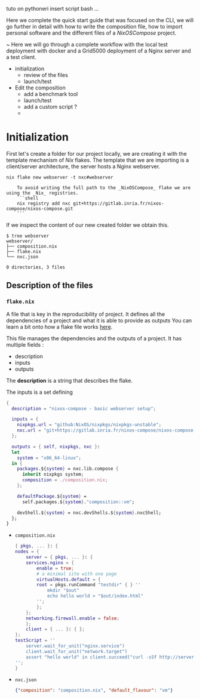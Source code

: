 tuto on pythoneri insert script bash ...


Here we complete the quick start guide that was focused on the CLI, we will go further in detail with how to write the composition file, how to import personal software and the different files of a _NixOSCompose_ project.

~ Here we will go through a complete workflow with the local test deployment with docker and a Grid5000 deployment of a Nginx server and a test client.

- initialization
  - review of the files
  - launch/test
- Edit the composition
  - add a benchmark tool
  - launch/test
  - add a custom script ?
  -

# Initialization

First let's create a folder for our project locally, we are creating it with the template mechanism of _Nix_ flakes. The template that we are importing is a client/server architecture, the server hosts a Nginx webserver.

```
nix flake new webserver -t nxc#webserver
```

~~~admonish info
    To avoid writing the full path to the _NixOSCompose_ flake we are using the _Nix_ registries.
    ```shell
    nix registry add nxc git+https://gitlab.inria.fr/nixos-compose/nixos-compose.git
    ```
~~~

If we inspect the content of our new created folder we obtain this.
```
$ tree webserver
webserver/
├── composition.nix
├── flake.nix
└── nxc.json

0 directories, 3 files
```

## Description of the files

### `flake.nix`
  A file that is key in the reproducibility of project. It defines all the dependencies of a project and what it is able to provide as outputs
  You can learn a bit onto how a flake file works [here](https://nix-tutorial.gitlabpages.inria.fr/nix-tutorial/flakes.html).

  This file manages the dependencies and the outputs of a project. It has multiple fields :
   - description
   - inputs
   - outputs

  The **description** is a string that describes the flake.

  The inputs is a set defining
  ```nix
  {
    description = "nixos-compose - basic webserver setup";

    inputs = {
      nixpkgs.url = "github:NixOS/nixpkgs/nixpkgs-unstable";
      nxc.url = "git+https://gitlab.inria.fr/nixos-compose/nixos-compose.git";
    };

    outputs = { self, nixpkgs, nxc }:
    let
      system = "x86_64-linux";
    in {
      packages.${system} = nxc.lib.compose {
        inherit nixpkgs system;
        composition = ./composition.nix;
      };

      defaultPackage.${system} =
        self.packages.${system}."composition::vm";

      devShell.${system} = nxc.devShells.${system}.nxcShell;
    };
  }
  ```


- `composition.nix`
    ```nix
    { pkgs, ... }: {
    nodes = {
        server = { pkgs, ... }: {
        services.nginx = {
            enable = true;
            # a minimal site with one page
            virtualHosts.default = {
            root = pkgs.runCommand "testdir" { } ''
                mkdir "$out"
                echo hello world > "$out/index.html"
            '';
            };
        };
        networking.firewall.enable = false;
        };
        client = { ... }: { };
    };
    testScript = ''
        server.wait_for_unit("nginx.service")
        client.wait_for_unit("network.target")
        assert "hello world" in client.succeed("curl -sSf http://server/")
    '';
    }
    ```
- `nxc.json`
    ```json
    {"composition": "composition.nix", "default_flavour": "vm"}
    ```
<!-- # Edit of composition

# Build

# Test in docker

## Driver
## TestScript
# Import on g5k

# Build on g5k
## build reservation

# run on G5K
## reservation
## start
## connect -->
